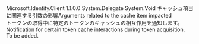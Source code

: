 <Type Name="TokenCache+TokenCacheNotification" FullName="Microsoft.Identity.Client.TokenCache+TokenCacheNotification">
  <TypeSignature Language="C#" Value="public delegate void TokenCache.TokenCacheNotification(TokenCacheNotificationArgs args);" />
  <TypeSignature Language="ILAsm" Value=".class nested public auto ansi sealed TokenCache/TokenCacheNotification extends System.MulticastDelegate" />
  <TypeSignature Language="DocId" Value="T:Microsoft.Identity.Client.TokenCache.TokenCacheNotification" />
  <TypeSignature Language="VB.NET" Value="Public Delegate Sub TokenCache.TokenCacheNotification(args As TokenCacheNotificationArgs)" />
  <TypeSignature Language="F#" Value="type TokenCache.TokenCacheNotification = delegate of TokenCacheNotificationArgs -&gt; unit" />
  <AssemblyInfo>
    <AssemblyName>Microsoft.Identity.Client</AssemblyName>
    <AssemblyVersion>1.1.0.0</AssemblyVersion>
  </AssemblyInfo>
  <Base>
    <BaseTypeName>System.Delegate</BaseTypeName>
  </Base>
  <Parameters>
    <Parameter Name="args" Type="Microsoft.Identity.Client.TokenCacheNotificationArgs" />
  </Parameters>
  <ReturnValue>
    <ReturnType>System.Void</ReturnType>
  </ReturnValue>
  <Docs>
    <param name="args"><span data-ttu-id="87754-101">キャッシュ項目に関連する引数の影響</span><span class="sxs-lookup"><span data-stu-id="87754-101">Arguments related to the cache item impacted</span></span></param>
    <summary>
            <span data-ttu-id="87754-102">トークンの取得中に特定のトークンのキャッシュの相互作用を通知します。</span><span class="sxs-lookup"><span data-stu-id="87754-102">Notification for certain token cache interactions during token acquisition.</span></span>
            </summary>
    <remarks>To be added.</remarks>
  </Docs>
</Type>